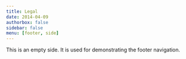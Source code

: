 ```yaml
---
title: Legal
date: 2014-04-09
authorbox: false
sidebar: false
menu: [footer, side]
---
```


This is an empty side. It is used for demonstrating the footer
navigation.
